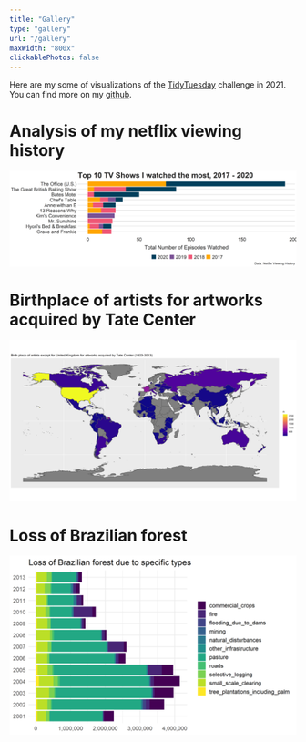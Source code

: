 ```yaml
---
title: "Gallery"
type: "gallery"
url: "/gallery"
maxWidth: "800x"
clickablePhotos: false
---
```


Here are my some of visualizations of the [TidyTuesday](https://github.com/rfordatascience/tidytuesday) challenge in 2021. You can find more on my [github](https://github.com/Kim-s-h/tidytuesday).

# Analysis of my netflix viewing history 
![](figures/netflix_ep.png)

# Birthplace of artists for artworks acquired by Tate Center
![](figures/world_map_birthPlace.png)

# Loss of Brazilian forest
![](figures/brazil_loss.png)